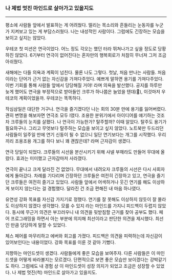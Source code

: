 ### 나 제법 멋진 마인드로 살아가고 있을지도

---

평소에 사람들 앞에서 발표하는 게 어려웠다. 떨리는 목소리와 흔들리는 눈동자를 누군가 지켜보고 있는 게 부담스러웠다. 
나는 내성적인 사람이다. 그럼에도 긴장하는 모습을 보이고 싶지는 않았다.

우테코 첫 미션은 연극이었다. 어느 정도 각오는 했던 터라 뛰쳐나가고 싶을 정도로 당황하진 않았다. 
6기부터 연극이 없어진다는 혼자만의 행복회로가 처참히 무너져 그저 조금 아쉬웠다.

새해에는 다들 의욕과 계획이 넘친다. 물론 나도 그렇다. 
첫날, 처음 만나는 사람들. 처음이라는 단어가 근거 없는 자신감을 가져다주었다. 예쁘게 말하면 용기를 가져다주었다. 
이번 기회를 통해 사람들 앞에서 당당해질 거야! 라며 의욕을 발산했다. 
공지를 하루만 늦게 했어도 연극을 부정적으로 받아들인 크루가 하나쯤은 늘었을 텐데(🙋), 이것마저 우테코의 계획이었을까. 우테코는 똑똑하다.

작심삼일은 대단한 거구나. 연극을 즐기겠다던 나는 회의 30분 만에 용기를 잃어버렸다. 
괜히 변명을 해보자면 연극조 모두 I였다. 조용한 분위기에서 아이디어를 얘기하는 것조차 크루들의 눈치를 살폈다. 
나 연극이 가능한가? 탈주할까? 이때 알았다. 탈주도 용기가 필요하구나. 그리고 무엇보다 탈주하는 모습을 보이고 싶지 않았다. 
노트북만 두드리던 사람들이 일주일 만에 연기 신동이 될 수 없으니 일단 연기보다는 개그를 시작했다. 
우리끼리 조용조용 개그를 하다 보니 꽤 괜찮은데? 라며 근자감이 생겼다.

연극 당일이 되었다. 
크루들의 시선을 분산시키기 위해 샤넬 부채라도 만들어 무대에 올랐다. 
효과는 미미했고 근자감마저 사라졌다.

연극이 끝나고 크게 달라진 건 없었다. 
무대에서 내려오자 크루들의 시선은 다시 사회자에게 돌아갔다. 
차례를 기다리며 긴장하던 크루들은 여전히 긴장하고 있고, 연극을 즐기던 크루들은 여전히 즐기고 있었다. 
사람들 앞에서 어색하거나 웃긴 연기를 해도 이상하게 보이지 않는다는 걸 경험했다. 
달라진 건 조금 편해진 내 마음 하나였다.

유연성 강화 목표를 자신감 가지기로 정했다. 
연기를 잘 못해도 이상하지 않듯이 잘 몰라도 이상하지 않겠다 생각했다. 
모를 수 있지 라는 마인드를 가지니 피드백이 두렵지 않았다. 동시에 무근거 의견은 부끄러우니 내 의견을 뒷받침할 근거를 찾아 공부도 했다. 
페어 프로그래밍을 하면서 아는 부분에 의지해 최선이라고 판단한 의견을 제시했다. 최선인 만큼 당당하게 말할 수 있었다.

체스 페어를 마무리하고 에버와 회고를 가졌다. 
피드백은 의견을 피력하는데 자신감이 있어보인다는 내용이었다. 강화 목표를 이룬 것 같아 기뻤다.

지향하는 마인드셋이 생겼다. 사람들에게 좋은 모습을 보여주자. 
다른 사람들은 이 마인드셋을 어떻게 바라볼지는 모르겠다. 단편적으로 보면 좋은 모습만 보이겠다는 강박같기도 하다. 
그럼에도 내 경험 상 이 마인드셋이 성장 의지가 되었고 조금은 성장할 수 있었다. 
나 제법 멋진(척) 마인드로 살아가고 있을지도.